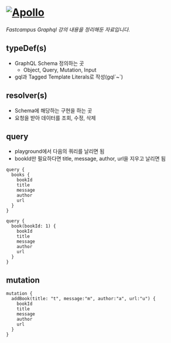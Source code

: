 # <a href="https://github.com/apollographql/apollo-server" target="_blank" title="apollo github page">![Apollo](https://user-images.githubusercontent.com/841294/53402609-b97a2180-39ba-11e9-8100-812bab86357c.png)</a>

_Fastcampus Graphql 강의 내용을 정리해둔 자료입니다._

## typeDef(s)

- GraphQL Schema 정의하는 곳
  - Object, Query, Mutation, Input
- gql과 Tagged Template Literals로 작성(gql\`~\`)

## resolver(s)

- Schema에 해당하는 구현을 하는 곳
- 요청을 받아 데이터를 조회, 수정, 삭제

## query

- playground에서 다음의 쿼리를 날리면 됨
- bookId만 필요하다면 title, message, author, url을 지우고 날리면 됨

```
query {
  books {
    bookId
    title
    message
    author
    url
  }
}
```

```
query {
  book(bookId: 1) {
    bookId
    title
    message
    author
    url
  }
}
```

## mutation

```
mutation {
  addBook(title: "t", message:"m", author:"a", url:"u") {
    bookId
    title
    message
    author
    url
  }
}
```
